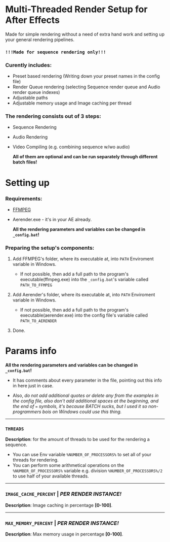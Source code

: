 # Multi-Threaded Render Setup for After Effects

Made for simple rendering without a need of extra hand work and setting
up your general rendering pipelines.

### `!!!Made for sequence rendering only!!!`


### Curently includes:

- Preset based rendering (Writing down your preset names in the config
  file)
- Render Queue rendering (selecting Sequence render queue and Audio
  render queue indexes)
- Adjustable paths
- Adjustable memory usage and Image caching per thread


### The rendering consists out of 3 steps:

- Sequence Rendering
- Audio Rendering
- Video Compiling (e.g. combining sequence w/wo audio)

  **All of them are optional and can be run separately through different
  batch files!**

# Setting up

### Requirements:

- [FFMPEG](http://ffmpeg.org/download.html)
- Aerender.exe - it's in your AE already.

  **All the rendering parameters and variables can be changed in
  `_config.bat`!**

### Preparing the setup's components:

1. Add FFMPEG's folder, where its executable at, into `PATH` Enviroment
   variable in Windows.
   - If not possible, then add a full path to the program's
     executable(ffmpeg.exe) into the `_config.bat`'s variable called
     `PATH_TO_FFMPEG`

2. Add Aerender's folder, where its executable at, into `PATH`
   Enviroment variable in Windows.
   - If not possible, then add a full path to the program's
     executable(aerender.exe) into the config file's variable called
     `PATH_TO_AERENDER`

3. Done.

# Params info

**All the rendering parameters and variables can be changed in
`_config.bat`!**

- It has comments about every parameter in the file, pointing out this
  info in here just in case.

- Also, *do not add additional quotes or delete any from the examples in
  the config file, also don't add additional spaces at the beginning,
  and the end of `=` symbols, it's because BATCH sucks, but I used it so
  non-programmers bois on Windows could use this thing.*

---

### `THREADS`

**Description**: for the amount of threads to be used for the rendering
a sequence.
- You can use Env variable `%NUMBER_OF_PROCESSORS%` to set all of your
  threads for rendering.
- You can perform some arithmetical operations on the
  `%NUMBER_OF_PROCESSORS%` variable e.g. division
  `%NUMBER_OF_PROCESSORS%/2` to use half of your available threads.

---

### `IMAGE_CACHE_PERCENT` | _PER RENDER INSTANCE!_

**Description**: Image caching in percentage **[0-100]**.

---

### `MAX_MEMORY_PERCENT` | _PER RENDER INSTANCE!_

**Description**: Max memory usage in percentage **[0-100]**.
